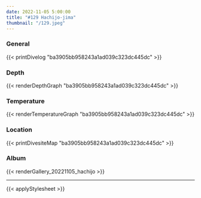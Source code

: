```yaml
---
date: 2022-11-05 5:00:00
title: "#129 Hachijo-jima"
thumbnail: "/129.jpeg"
---
```


### General

{{< printDivelog "ba3905bb958243a1ad039c323dc445dc" >}}

### Depth

{{< renderDepthGraph "ba3905bb958243a1ad039c323dc445dc" >}}

### Temperature

{{< renderTemperatureGraph "ba3905bb958243a1ad039c323dc445dc" >}}

### Location

{{< printDivesiteMap "ba3905bb958243a1ad039c323dc445dc" >}}

### Album

{{< renderGallery_20221105_hachijo >}}

---

{{< applyStylesheet >}}
